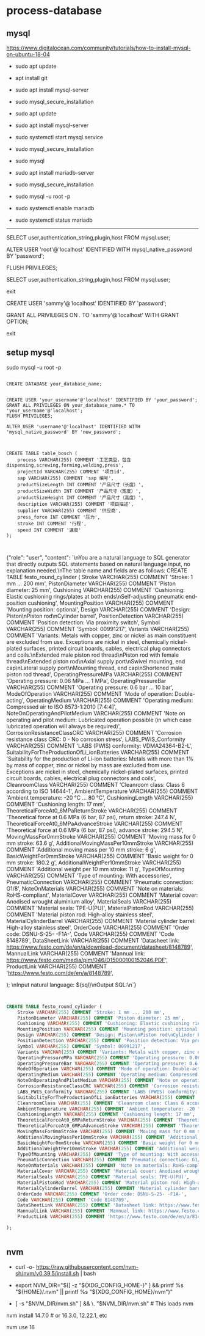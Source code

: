 # process-database


## mysql

https://www.digitalocean.com/community/tutorials/how-to-install-mysql-on-ubuntu-18-04


- sudo apt update

- apt install git

- sudo apt install mysql-server
- sudo mysql_secure_installation


- sudo apt update
- sudo apt install mysql-server
- sudo systemctl start mysql.service
- sudo mysql_secure_installation
- sudo mysql



- sudo apt install mariadb-server
- sudo mysql_secure_installation
- sudo mysql -u root -p
- sudo systemctl enable mariadb
- sudo systemctl status mariadb




--- 

SELECT user,authentication_string,plugin,host FROM mysql.user;


ALTER USER 'root'@'localhost' IDENTIFIED WITH mysql_native_password BY 'password';


FLUSH PRIVILEGES;

SELECT user,authentication_string,plugin,host FROM mysql.user;

exit

CREATE USER 'sammy'@'localhost' IDENTIFIED BY 'password';

GRANT ALL PRIVILEGES ON *.* TO 'sammy'@'localhost' WITH GRANT OPTION;

exit


## setup mysql

sudo mysql -u root -p
```

CREATE DATABASE your_database_name;

```


```

CREATE USER 'your_username'@'localhost' IDENTIFIED BY 'your_password';
GRANT ALL PRIVILEGES ON your_database_name.* TO 'your_username'@'localhost';
FLUSH PRIVILEGES;

ALTER USER 'username'@'localhost' IDENTIFIED WITH 'mysql_native_password' BY 'new_password';


```

```

CREATE TABLE table_bosch (
    process VARCHAR(255) COMMENT '工艺类型，包含dispensing,screwing,forming,welding,press',
    projectId VARCHAR(255) COMMENT '项目id',
    sap VARCHAR(255) COMMENT 'sap 编号',
    productSizeLength INT COMMENT '产品尺寸（长度）',
    productSizeWidth INT COMMENT '产品尺寸（宽度）',
    productSizeHeight INT COMMENT '产品尺寸（高度）',
    description VARCHAR(255) COMMENT '项目描述',
    supplier VARCHAR(255) COMMENT '供应商',
    press_force INT COMMENT '压力',
    stroke INT COMMENT '行程',
    speed INT COMMENT '速度'
);



```


{"role": "user", "content": `\nYou are a natural language to SQL generator that directly outputs SQL statements based on natural language input, no explanation needed.\nThe table name and fields are as follows: CREATE TABLE festo_round_cylinder (
    Stroke VARCHAR(255) COMMENT 'Stroke: 1 mm ... 200 mm',
    PistonDiameter VARCHAR(255) COMMENT 'Piston diameter: 25 mm',
    Cushioning VARCHAR(255) COMMENT 'Cushioning: Elastic cushioning rings/plates at both ends\nSelf-adjusting pneumatic end-position cushioning',
    MountingPosition VARCHAR(255) COMMENT 'Mounting position: optional',
    Design VARCHAR(255) COMMENT 'Design: Piston\nPiston rod\nCylinder barrel',
    PositionDetection VARCHAR(255) COMMENT 'Position detection: Via proximity switch',
    Symbol VARCHAR(255) COMMENT 'Symbol: 00991217',
    Variants VARCHAR(255) COMMENT 'Variants: Metals with copper, zinc or nickel as main constituent are excluded from use. Exceptions are nickel in steel, chemically nickel-plated surfaces, printed circuit boards, cables, electrical plug connectors and coils.\nExtended male piston rod thread\nPiston rod with female thread\nExtended piston rod\nAxial supply port\nSwivel mounting, end cap\nLateral supply port\nMounting thread, end cap\nShortened male piston rod thread',
    OperatingPressureMPa VARCHAR(255) COMMENT 'Operating pressure: 0.06 MPa ... 1 MPa',
    OperatingPressureBar VARCHAR(255) COMMENT 'Operating pressure: 0.6 bar ... 10 bar',
    ModeOfOperation VARCHAR(255) COMMENT 'Mode of operation: Double-acting',
    OperatingMedium VARCHAR(255) COMMENT 'Operating medium: Compressed air to ISO 8573-1:2010 [7:4:4]',
    NoteOnOperatingAndPilotMedium VARCHAR(255) COMMENT 'Note on operating and pilot medium: Lubricated operation possible (in which case lubricated operation will always be required)',
    CorrosionResistanceClassCRC VARCHAR(255) COMMENT 'Corrosion resistance class CRC: 0 - No corrosion stress',
    LABS_PWIS_Conformity VARCHAR(255) COMMENT 'LABS (PWIS) conformity: VDMA24364-B2-L',
    SuitabilityForTheProductionOfLi_ionBatteries VARCHAR(255) COMMENT 'Suitability for the production of Li-ion batteries: Metals with more than 1% by mass of copper, zinc or nickel by mass are excluded from use. Exceptions are nickel in steel, chemically nickel-plated surfaces, printed circuit boards, cables, electrical plug connectors and coils',
    CleanroomClass VARCHAR(255) COMMENT 'Cleanroom class: Class 6 according to ISO 14644-1',
    AmbientTemperature VARCHAR(255) COMMENT 'Ambient temperature: -20 °C ... 80 °C',
    CushioningLength VARCHAR(255) COMMENT 'Cushioning length: 17 mm',
    TheoreticalForceAt0_6MPaReturnStroke VARCHAR(255) COMMENT 'Theoretical force at 0.6 MPa (6 bar, 87 psi), return stroke: 247.4 N',
    TheoreticalForceAt0_6MPaAdvanceStroke VARCHAR(255) COMMENT 'Theoretical force at 0.6 MPa (6 bar, 87 psi), advance stroke: 294.5 N',
    MovingMassFor0mmStroke VARCHAR(255) COMMENT 'Moving mass for 0 mm stroke: 63.6 g',
    AdditionalMovingMassPer10mmStroke VARCHAR(255) COMMENT 'Additional moving mass per 10 mm stroke: 6 g',
    BasicWeightFor0mmStroke VARCHAR(255) COMMENT 'Basic weight for 0 mm stroke: 180.2 g',
    AdditionalWeightPer10mmStroke VARCHAR(255) COMMENT 'Additional weight per 10 mm stroke: 11 g',
    TypeOfMounting VARCHAR(255) COMMENT 'Type of mounting: With accessories',
    PneumaticConnection VARCHAR(255) COMMENT 'Pneumatic connection: G1/8',
    NoteOnMaterials VARCHAR(255) COMMENT 'Note on materials: RoHS-compliant',
    MaterialCover VARCHAR(255) COMMENT 'Material cover: Anodised wrought aluminium alloy',
    MaterialSeals VARCHAR(255) COMMENT 'Material seals: TPE-U(PU)',
    MaterialPistonRod VARCHAR(255) COMMENT 'Material piston rod: High-alloy stainless steel',
    MaterialCylinderBarrel VARCHAR(255) COMMENT 'Material cylinder barrel: High-alloy stainless steel',
    OrderCode VARCHAR(255) COMMENT 'Order code: DSNU-S-25- -F1A-',
    Code VARCHAR(255) COMMENT 'Code 8148789',
    DataSheetLink VARCHAR(255) COMMENT 'Datasheet link: https://www.festo.com/de/en/a/download-document/datasheet/8148789',
    MannualLink VARCHAR(255) COMMENT 'Mannual link: https://www.festo.com/media/pim/046/D15000100152046.PDF',
    ProductLink VARCHAR(255) COMMENT 'https://www.festo.com/de/en/a/8148789',

); \nInput natural language: ${sql}\nOutput SQL:\n`}






```sql


CREATE TABLE festo_round_cylinder (
    Stroke VARCHAR(255) COMMENT 'Stroke: 1 mm ... 200 mm',
    PistonDiameter VARCHAR(255) COMMENT 'Piston diameter: 25 mm',
    Cushioning VARCHAR(255) COMMENT 'Cushioning: Elastic cushioning rings/plates at both ends\nSelf-adjusting pneumatic end-position cushioning',
    MountingPosition VARCHAR(255) COMMENT 'Mounting position: optional',
    Design VARCHAR(255) COMMENT 'Design: Piston\nPiston rod\nCylinder barrel',
    PositionDetection VARCHAR(255) COMMENT 'Position detection: Via proximity switch',
    Symbol VARCHAR(255) COMMENT 'Symbol: 00991217',
    Variants VARCHAR(255) COMMENT 'Variants: Metals with copper, zinc or nickel as main constituent are excluded from use. Exceptions are nickel in steel, chemically nickel-plated surfaces, printed circuit boards, cables, electrical plug connectors and coils.\nExtended male piston rod thread\nPiston rod with female thread\nExtended piston rod\nAxial supply port\nSwivel mounting, end cap\nLateral supply port\nMounting thread, end cap\nShortened male piston rod thread',
    OperatingPressureMPa VARCHAR(255) COMMENT 'Operating pressure: 0.06 MPa ... 1 MPa',
    OperatingPressureBar VARCHAR(255) COMMENT 'Operating pressure: 0.6 bar ... 10 bar',
    ModeOfOperation VARCHAR(255) COMMENT 'Mode of operation: Double-acting',
    OperatingMedium VARCHAR(255) COMMENT 'Operating medium: Compressed air to ISO 8573-1:2010 [7:4:4]',
    NoteOnOperatingAndPilotMedium VARCHAR(255) COMMENT 'Note on operating and pilot medium: Lubricated operation possible (in which case lubricated operation will always be required)',
    CorrosionResistanceClassCRC VARCHAR(255) COMMENT 'Corrosion resistance class CRC: 0 - No corrosion stress',
    LABS_PWIS_Conformity VARCHAR(255) COMMENT 'LABS (PWIS) conformity: VDMA24364-B2-L',
    SuitabilityForTheProductionOfLi_ionBatteries VARCHAR(255) COMMENT 'Suitability for the production of Li-ion batteries: Metals with more than 1% by mass of copper, zinc or nickel by mass are excluded from use. Exceptions are nickel in steel, chemically nickel-plated surfaces, printed circuit boards, cables, electrical plug connectors and coils',
    CleanroomClass VARCHAR(255) COMMENT 'Cleanroom class: Class 6 according to ISO 14644-1',
    AmbientTemperature VARCHAR(255) COMMENT 'Ambient temperature: -20 °C ... 80 °C',
    CushioningLength VARCHAR(255) COMMENT 'Cushioning length: 17 mm',
    TheoreticalForceAt0_6MPaReturnStroke VARCHAR(255) COMMENT 'Theoretical force at 0.6 MPa (6 bar, 87 psi), return stroke: 247.4 N',
    TheoreticalForceAt0_6MPaAdvanceStroke VARCHAR(255) COMMENT 'Theoretical force at 0.6 MPa (6 bar, 87 psi), advance stroke: 294.5 N',
    MovingMassFor0mmStroke VARCHAR(255) COMMENT 'Moving mass for 0 mm stroke: 63.6 g',
    AdditionalMovingMassPer10mmStroke VARCHAR(255) COMMENT 'Additional moving mass per 10 mm stroke: 6 g',
    BasicWeightFor0mmStroke VARCHAR(255) COMMENT 'Basic weight for 0 mm stroke: 180.2 g',
    AdditionalWeightPer10mmStroke VARCHAR(255) COMMENT 'Additional weight per 10 mm stroke: 11 g',
    TypeOfMounting VARCHAR(255) COMMENT 'Type of mounting: With accessories',
    PneumaticConnection VARCHAR(255) COMMENT 'Pneumatic connection: G1/8',
    NoteOnMaterials VARCHAR(255) COMMENT 'Note on materials: RoHS-compliant',
    MaterialCover VARCHAR(255) COMMENT 'Material cover: Anodised wrought aluminium alloy',
    MaterialSeals VARCHAR(255) COMMENT 'Material seals: TPE-U(PU)',
    MaterialPistonRod VARCHAR(255) COMMENT 'Material piston rod: High-alloy stainless steel',
    MaterialCylinderBarrel VARCHAR(255) COMMENT 'Material cylinder barrel: High-alloy stainless steel',
    OrderCode VARCHAR(255) COMMENT 'Order code: DSNU-S-25- -F1A-',
    Code VARCHAR(255) COMMENT 'Code 8148789',
    DataSheetLink VARCHAR(255) COMMENT 'Datasheet link: https://www.festo.com/de/en/a/download-document/datasheet/8148789',
    MannualLink VARCHAR(255) COMMENT 'Mannual link: https://www.festo.com/media/pim/046/D15000100152046.PDF',
    ProductLink VARCHAR(255) COMMENT 'https://www.festo.com/de/en/a/8148789'

);



```


## nvm
- curl -o- https://raw.githubusercontent.com/nvm-sh/nvm/v0.39.5/install.sh | bash

- export NVM_DIR="$([ -z "${XDG_CONFIG_HOME-}" ] && printf %s "${HOME}/.nvm" || printf %s "${XDG_CONFIG_HOME}/nvm")"

- [ -s "$NVM_DIR/nvm.sh" ] && \. "$NVM_DIR/nvm.sh" # This loads nvm

nvm install 14.7.0 # or 16.3.0, 12.22.1, etc

nvm use 16
